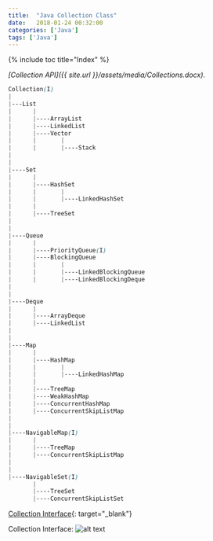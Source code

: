 ```yaml
---
title:  "Java Collection Class"
date:   2018-01-24 00:32:00
categories: ['Java']
tags: ['Java']
---
```



{% include toc title="Index" %}

*[Collection API]({{ site.url }}/assets/media/Collections.docx)*.

```scss
Collection(I)
|
|---List
|      |
|      |----ArrayList
|      |----LinkedList
|      |----Vector
|      |       |
|      |       |----Stack
|      
|      
|----Set
|      |
|      |----HashSet
|      |       |
|      |       |----LinkedHashSet
|      |
|      |----TreeSet
|      
|      
|----Queue
|      |
|      |----PriorityQueue(I)
|      |----BlockingQueue
|      |       |
|      |       |----LinkedBlockingQueue
|      |       |----LinkedBlockingDeque
|      
|      
|----Deque
|      |
|      |----ArrayDeque
|      |----LinkedList
|      
|      
|----Map
|      |
|      |----HashMap
|      |       |
|      |       |----LinkedHashMap
|      |
|      |----TreeMap
|      |----WeakHashMap
|      |----ConcurrentHashMap
|      |----ConcurrentSkipListMap
|      
|      
|----NavigableMap(I)
|      |
|      |----TreeMap
|      |----ConcurrentSkipListMap
|      
|      
|----NavigableSet(I)
       |
       |----TreeSet
       |----ConcurrentSkipListSet

```

[Collection Interface](http://blogs.bgsu.edu/nitinc/2017/02/11/collection/){:
target="_blank"}

Collection Interface:
![alt text](https://blogs.bgsu.edu/nitinc/files/2015/01/Screen-Shot-2015-01-24-at-4.15.39-PM.png)
